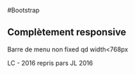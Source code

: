 #Bootstrap

## Complètement responsive

Barre de menu non fixed qd width<768px

LC - 2016 repris pars JL 2016
